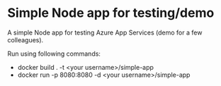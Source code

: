 # Simple Node app for testing/demo

A simple Node app for testing Azure App Services (demo for a few colleagues).

Run using following commands:
* docker build . -t &lt;your username&gt;/simple-app
* docker run -p 8080:8080 -d &lt;your username&gt;/simple-app

